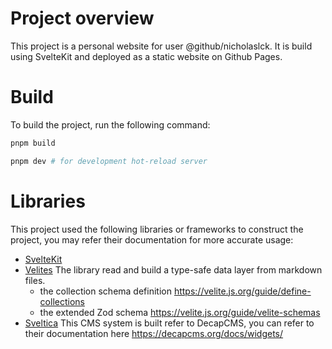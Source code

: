 # Project overview
This project is a personal website for user @github/nicholaslck. It is build using SvelteKit and deployed as a static website on Github Pages.

# Build
To build the project, run the following command:

```bash
pnpm build

pnpm dev # for development hot-reload server
```

# Libraries
This project used the following libraries or frameworks to construct the project, you may refer their documentation for more accurate usage:

- [SvelteKit](https://svelte.dev/llms.txt)
- [Velites](https://velite.js.org/guide/introduction)
The library read and build a type-safe data layer from markdown files.
  - the collection schema definition https://velite.js.org/guide/define-collections
  - the extended Zod schema https://velite.js.org/guide/velite-schemas
- [Sveltica](https://raw.githubusercontent.com/sveltia/sveltia-cms/refs/heads/main/README.md)
  This CMS system is built refer to DecapCMS, you can refer to their documentation here https://decapcms.org/docs/widgets/

  
